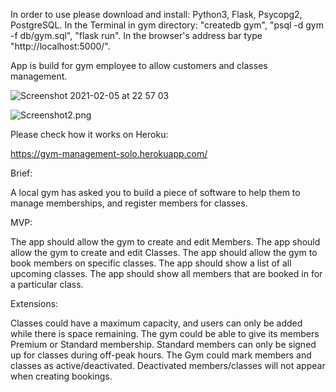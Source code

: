 In order to use please download and install: Python3, Flask, Psycopg2, PostgreSQL. In the Terminal in gym directory: "createdb gym", "psql -d gym -f db/gym.sql", "flask run". In the browser's address bar type "http://localhost:5000/".

App is build for gym employee to allow customers and classes management.

![Screenshot 2021-02-05 at 22 57 03](https://user-images.githubusercontent.com/72009564/107099535-dd327d00-6809-11eb-9012-635c21a91b0c.png)

![Screenshot2.png](https://github.com/fukiran/Gym_management_app/blob/main/static/images/Screenshot2.png)


Please check how it works on Heroku:

https://gym-management-solo.herokuapp.com/

Brief:

A local gym has asked you to build a piece of software to help them to manage memberships, and register members for classes.

MVP:

The app should allow the gym to create and edit Members.
The app should allow the gym to create and edit Classes.
The app should allow the gym to book members on specific classes.
The app should show a list of all upcoming classes.
The app should show all members that are booked in for a particular class.


Extensions:

Classes could have a maximum capacity, and users can only be added while there is space remaining.
The gym could be able to give its members Premium or Standard membership. Standard members can only be signed up for classes during off-peak hours.
The Gym could mark members and classes as active/deactivated. Deactivated members/classes will not appear when creating bookings.

